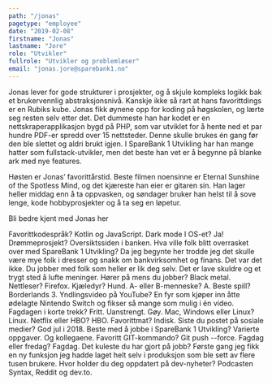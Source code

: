```yaml
---
path: "/jonas"
pagetype: "employee"
date: "2019-02-08"
firstname: "Jonas"
lastname: "Jore"
role: "Utvikler"
fullrole: "Utvikler og problemløser"
email: "jonas.jore@sparebank1.no"
---
```


Jonas lever for gode strukturer i prosjekter, og å skjule kompleks logikk bak et brukervennlig abstraksjonsnivå. Kanskje ikke så rart at hans favorittdings er en Rubiks kube. Jonas fikk øynene opp for koding på høgskolen, og lærte seg resten selv etter det. Det dummeste han har kodet er en nettskraperapplikasjon bygd på PHP, som var utviklet for å hente ned et par hundre PDF-er spredd over 15 nettsteder. Denne skulle brukes én gang før den ble slettet og aldri brukt igjen. I SpareBank 1 Utvikling har han mange hatter som fullstack-utvikler, men det beste han vet er å begynne på blanke ark med nye features.

Høsten er Jonas’ favorittårstid. Beste filmen noensinne er Eternal Sunshine of the Spotless Mind, og det kjæreste han eier er gitaren sin. Han lager heller middag enn å ta oppvasken, og søndager bruker han helst til å sove lenge, kode hobbyprosjekter og å ta seg en løpetur.

Bli bedre kjent med Jonas her

Favorittkodespråk? Kotlin og JavaScript.
Dark mode I OS-et? Ja!
Drømmeprosjekt? Oversiktssiden i banken.
Hva ville folk blitt overrasket over med SpareBank 1 Utvikling? Da jeg begynte her trodde jeg det skulle være mye folk i dresser og snakk om bankvirksomhet og finans. Det var det ikke. Du jobber med folk som heller er lik deg selv. Det er lave skuldre og et trygt sted å lufte meninger.
Hører på mens du jobber? Black metal.
Nettleser? Firefox.
Kjæledyr? Hund.
A- eller B-menneske? A. 
Beste spill? Borderlands 3.
Yndlingsvideo på YouTube? En fyr som kjøper inn åtte ødelagte Nintendo Switch og fikser så mange som mulig i én video. 
Fagdagen i korte trekk? Fritt. Uanstrengt. Gøy.
Mac, Windows eller Linux? Linux.
Netflix eller HBO? HBO.
Favorittmat? Indisk.
Siste du postet på sosiale medier? God jul i 2018.
Beste med å jobbe i SpareBank 1 Utvikling? Varierte oppgaver. Og kollegaene.
Favoritt GIT-kommando? Git push --force.
Fagdag eller fredag? Fagdag.
Det kuleste du har gjort på jobb? Første gang jeg fikk en ny funksjon jeg hadde laget helt selv i produksjon som ble sett av flere tusen brukere. 
Hvor holder du deg oppdatert på dev-nyheter? Podcasten Syntax, Reddit og dev.to.